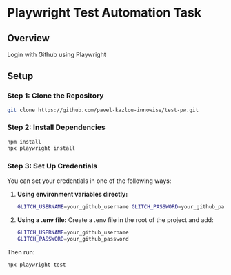 # Playwright Test Automation Task

## Overview

Login with Github using Playwright

## Setup

### Step 1: Clone the Repository

```bash
git clone https://github.com/pavel-kazlou-innowise/test-pw.git
```
### Step 2: Install Dependencies

```bash
npm install
npx playwright install
```
### Step 3: Set Up Credentials

You can set your credentials in one of the following ways:

1. **Using environment variables directly:**
   ```bash
   GLITCH_USERNAME=your_github_username GLITCH_PASSWORD=your_github_password npx playwright test
   ```
2. **Using a .env file:**
Create a .env file in the root of the project and add:
   ```bash
   GLITCH_USERNAME=your_github_username 
   GLITCH_PASSWORD=your_github_password
   ```
Then run:
   ```bash
   npx playwright test
   ```
